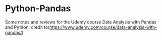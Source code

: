 # Python-Pandas
Some notes and reviews for the Udemy course Data Analysis with Pandas and Python: credit to(https://www.udemy.com/course/data-analysis-with-pandas/)
